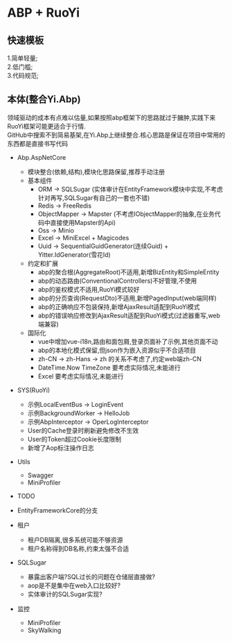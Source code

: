 # ABP + RuoYi

## 快速模板

1.简单轻量;</br>
2.低门槛;</br>
3.代码规范;</br>

## 本体(整合Yi.Abp)

领域驱动的成本有点难以估量,如果按照abp框架下的思路就过于臃肿,实践下来RuoYi框架可能更适合于行情.</br>
GitHub中搜索不到简易基架,在Yi.Abp上继续整合.核心思路是保证在项目中常用的东西都是直接书写代码</br>

- Abp.AspNetCore
  - 模块整合(依赖,结构),模块化思路保留,推荐手动注册
  - 基本组件
    - ORM -> SQLSugar (实体审计在EntityFramework模块中实现,不考虑针对再写,SQLSugar有自己的一套也不错)
    - Redis -> FreeRedis
    - ObjectMapper -> Mapster (不考虑IObjectMapper的抽象,在业务代码中直接使用Mapster的Api)
    - Oss -> Minio
    - Excel -> MiniExcel + Magicodes
    - Uuid ->  SequentialGuidGenerator(连续Guid) + Yitter.IdGenerator(雪花Id)
  - 约定和扩展
    - abp的聚合根(AggregateRoot)不适用,新增BizEntity和SimpleEntity
    - abp的动态路由(ConventionalControllers)不好管理,不使用
    - abp的鉴权模式不适用,RuoYi模式较好
    - abp的分页查询(RequestDto)不适用,新增PagedInput(web端同样)
    - abp的正确响应不包装保持,新增AjaxResult适配到RuoYi模式
    - abp的错误响应修改到AjaxResult适配到RuoYi模式(过滤器重写,web端兼容)
  - 国际化
    - vue中增加vue-i18n,路由和面包屑,登录页面补了示例,其他页面不动
    - abp的本地化模式保留,但json作为嵌入资源似乎不合适项目
    - zh-CN -> zh-Hans -> zh 的关系不考虑了,约定web端zh-CN
    - DateTime.Now TimeZone 要考虑实际情况,未能进行
    - Excel 要考虑实际情况,未能进行
    
- SYS(RuoYi)
  - 示例LocalEventBus -> LoginEvent
  - 示例BackgroundWorker -> HelloJob
  - 示例AbpInterceptor -> OperLogInterceptor
  - User的Cache登录时刷新避免修改不生效
  - User的Token超过Cookie长度限制
  - 新增了Aop标注操作日志

- Utils
  - Swagger
  - MiniProfiler

- TODO
 - EntityFrameworkCore的分支
 - 租户
   - 租户DB隔离,很多系统可能不够资源
   - 租户名称得到DB名称,约束太强不合适
 - SQLSugar
    - 暴露出客户端?SQL过长的问题在仓储层直接做?
    - aop是不是集中在web入口比较好?
    - 实体审计的SQLSugar实现?
 - 监控
   - MiniProfiler
   - SkyWalking




